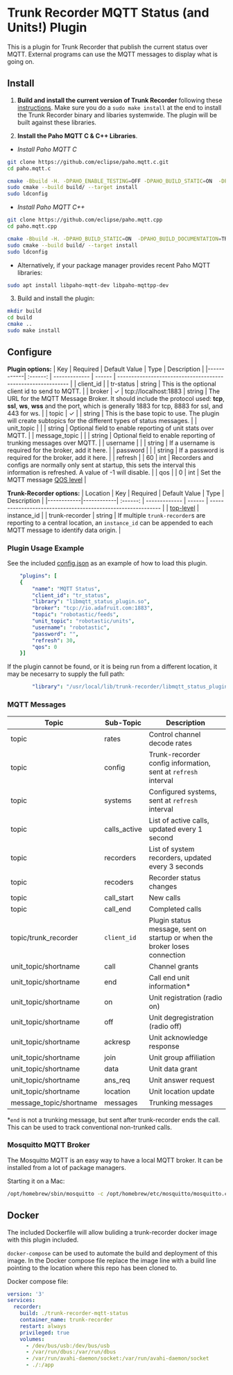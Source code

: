 # Trunk Recorder MQTT Status (and Units!) Plugin

This is a plugin for Trunk Recorder that publish the current status over MQTT. External programs can use the MQTT messages to display what is going on.

## Install

1. **Build and install the current version of Trunk Recorder** following these [instructions](https://github.com/robotastic/trunk-recorder/blob/master/docs/INSTALL-LINUX.md). Make sure you do a `sudo make install` at the end to install the Trunk Recorder binary and libaries systemwide. The plugin will be built against these libraries.

2. **Install the Paho MQTT C & C++ Libraries**.

- *Install Paho MQTT C*
```bash
git clone https://github.com/eclipse/paho.mqtt.c.git
cd paho.mqtt.c

cmake -Bbuild -H. -DPAHO_ENABLE_TESTING=OFF -DPAHO_BUILD_STATIC=ON  -DPAHO_WITH_SSL=ON -DPAHO_HIGH_PERFORMANCE=ON
sudo cmake --build build/ --target install
sudo ldconfig
```

- *Install Paho MQTT C++*
```bash
git clone https://github.com/eclipse/paho.mqtt.cpp
cd paho.mqtt.cpp

cmake -Bbuild -H. -DPAHO_BUILD_STATIC=ON  -DPAHO_BUILD_DOCUMENTATION=TRUE -DPAHO_BUILD_SAMPLES=TRUE
sudo cmake --build build/ --target install
sudo ldconfig
```

- Alternatively, if your package manager provides recent Paho MQTT libraries:

```bash
sudo apt install libpaho-mqtt-dev libpaho-mqttpp-dev
```


3. Build and install the plugin:

```bash
mkdir build
cd build
cmake ..
sudo make install
```

## Configure
__Plugin options:__
| Key        | Required | Default Value | Type   | Description                                                  |
|------------| :------: | ------------- | ------ | ------------------------------------------------------------ |
| client_id  |          | tr-status     | string | This is the optional client id to send to MQTT. |
| broker     |    ✓     |   tcp://localhost:1883            | string | The URL for the MQTT Message Broker. It should include the protocol used: **tcp**, **ssl**, **ws**, **wss** and the port, which is generally 1883 for tcp, 8883 for ssl, and 443 for ws. |
| topic      |    ✓     |               | string | This is the base topic to use. The plugin will create subtopics for the different types of status messages. |
| unit_topic |          |               | string | Optional field to enable reporting of unit stats over MQTT. |
| message_topic |          |               | string | Optional field to enable reporting of trunking messages over MQTT. |
| username   |          |               | string | If a username is required for the broker, add it here. |
| password   |          |               | string | If a password is required for the broker, add it here. |
| refresh    |          |        60     | int    | Recorders and configs are normally only sent at startup, this sets the interval this information is refreshed. A value of -1 will disable. |
| qos    |          |        0     | int    | Set the MQTT message [QOS level](https://www.eclipse.org/paho/files/mqttdoc/MQTTClient/html/qos.html) |

__Trunk-Recorder options:__
| Location | Key        | Required | Default Value | Type   | Description                                                  |
|------------|------------| :------: | ------------- | ------ | ------------------------------------------------------------ |
| [top-level](./config.json) | instance_id |          |   trunk-recorder   | string | If multiple `trunk-recorder`s are reporting to a central location, an `instance_id` can be appended to each MQTT message to identify data origin. |

### Plugin Usage Example
See the included [config.json](./config.json) as an example of how to load this plugin.

```yaml
    "plugins": [
    {
        "name": "MQTT Status",
        "client_id": "tr_status",
        "library": "libmqtt_status_plugin.so",
        "broker": "tcp://io.adafruit.com:1883",
        "topic": "robotastic/feeds",
        "unit_topic": "robotastic/units",
        "username": "robotastic",
        "password": "",
        "refresh": 30,
        "qos": 0
    }]
```
If the plugin cannot be found, or it is being run from a different location, it may be necesarry to supply the full path:
```yaml
        "library": "/usr/local/lib/trunk-recorder/libmqtt_status_plugin.so",
```

### MQTT Messages
| Topic | Sub-Topic | Description |
| ----- | ------- | ----------- |
| topic | rates | Control channel decode rates |
| topic | config | Trunk-recorder config information, sent at `refresh` interval  |
| topic | systems | Configured systems, sent at `refresh` interval |
| topic | calls_active | List of active calls, updated every 1 second|
| topic | recorders | List of system recorders, updated every 3 seconds |
| topic | recoders | Recorder status changes |
| topic | call_start | New calls |
| topic | call_end | Completed calls |
| topic/trunk_recorder | `client_id` | Plugin status message, sent on startup or when the broker loses connection |
| unit_topic/shortname | call | Channel grants |
| unit_topic/shortname | end | Call end unit information\* |
| unit_topic/shortname | on | Unit registration (radio on) |
| unit_topic/shortname | off | Unit degregistration (radio off) |
| unit_topic/shortname | ackresp | Unit acknowledge response |
| unit_topic/shortname | join | Unit group affiliation |
| unit_topic/shortname | data | Unit data grant |
| unit_topic/shortname | ans_req | Unit answer request |
| unit_topic/shortname | location | Unit location update |
| message_topic/shortname | messages | Trunking messages |

\*`end` is not a trunking message, but sent after trunk-recorder ends the call.  This can be used to track conventional non-trunked calls.

### Mosquitto MQTT Broker
The Mosquitto MQTT is an easy way to have a local MQTT broker. It can be installed from a lot of package managers. 


Starting it on a Mac:
```bash
/opt/homebrew/sbin/mosquitto -c /opt/homebrew/etc/mosquitto/mosquitto.conf
```

## Docker

The included Dockerfile will allow buliding a trunk-recorder docker image with this plugin included.

`docker-compose` can be used to automate the build and deployment of this image. In the Docker compose file replace the image line with a build line pointing to the location where this repo has been cloned to.   

Docker compose file:

```yaml
version: '3'
services:
  recorder:
    build: ./trunk-recorder-mqtt-status
    container_name: trunk-recorder
    restart: always
    privileged: true
    volumes:
      - /dev/bus/usb:/dev/bus/usb
      - /var/run/dbus:/var/run/dbus 
      - /var/run/avahi-daemon/socket:/var/run/avahi-daemon/socket
      - ./:/app
```
